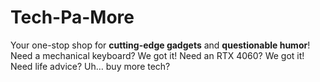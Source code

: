 # Tech-Pa-More
Your one-stop shop for **cutting-edge gadgets** and **questionable humor**! Need a mechanical keyboard? We got it! Need an RTX 4060? We got it! Need life advice? Uh… buy more tech?
